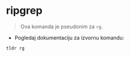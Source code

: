 # ripgrep

> Ova komanda je pseudonim za `rg`.

- Pogledaj dokumentaciju za izvornu komandu:

`tldr rg`
